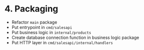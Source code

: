 # 4. Packaging

- Refactor `main` package
- Put entrypoint in `cmd/salesapi`
- Put business logic in `internal/products`
- Create database connection function in business logic package
- Put HTTP layer in `cmd/salesapi/internal/handlers`

